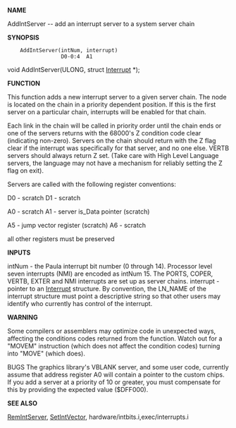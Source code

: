 
**NAME**

AddIntServer -- add an interrupt server to a system server chain

**SYNOPSIS**

```
    AddIntServer(intNum, interrupt)
                 D0-0:4  A1

```
void AddIntServer(ULONG, struct [Interrupt](Interrupt) *);

**FUNCTION**

This function adds a new interrupt server to a given server chain.
The node is located on the chain in a priority dependent position.
If this is the first server on a particular chain, interrupts will
be enabled for that chain.

Each link in the chain will be called in priority order until the
chain ends or one of the servers returns with the 68000's Z condition
code clear (indicating non-zero).  Servers on the chain should return
with the Z flag clear if the interrupt was specifically for that
server, and no one else.  VERTB servers should always return Z set.
(Take care with High Level Language servers, the language may not
have a mechanism for reliably setting the Z flag on exit).

Servers are called with the following register conventions:

D0 - scratch
D1 - scratch

A0 - scratch
A1 - server is_Data pointer (scratch)

A5 - jump vector register (scratch)
A6 - scratch

all other registers must be preserved

**INPUTS**

intNum - the Paula interrupt bit number (0 through 14). Processor
level seven interrupts (NMI) are encoded as intNum 15.
The PORTS, COPER, VERTB, EXTER and NMI interrupts are
set up as server chains.
interrupt - pointer to an [Interrupt](Interrupt) structure.
By convention, the LN_NAME of the interrupt structure must
point a descriptive string so that other users may
identify who currently has control of the interrupt.

**WARNING**

Some compilers or assemblers may optimize code in unexpected ways,
affecting the conditions codes returned from the function.  Watch
out for a &#034;MOVEM&#034; instruction (which does not affect the condition
codes) turning into &#034;MOVE&#034; (which does).

BUGS
The graphics library's VBLANK server, and some user code, currently
assume that address register A0 will contain a pointer to the custom
chips. If you add a server at a priority of 10 or greater, you must
compensate for this by providing the expected value ($DFF000).

**SEE ALSO**

[RemIntServer](RemIntServer), [SetIntVector](SetIntVector), hardware/intbits.i,exec/interrupts.i
